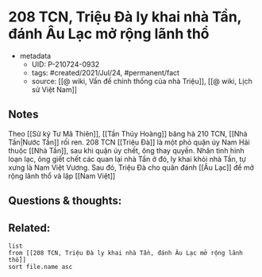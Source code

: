 ---
---

# 208 TCN, Triệu Đà ly khai nhà Tần, đánh Âu Lạc mở rộng lãnh thổ

- metadata
	- UID: P-210724-0932
	- tags: #created/2021/Jul/24, #permanent/fact 
	- source: [[@ wiki, Vấn đề chính thống của nhà Triệu]], [[@ wiki, Lịch sử Việt Nam]]

## Notes
Theo [[Sử ký Tư Mã Thiên]], [[Tần Thủy Hoàng]] băng hà 210 TCN, [[Nhà Tần|Nước Tần]] rối ren. 208 TCN [[Triệu Đà]] là một phó quận úy Nam Hải thuộc [[Nhà Tần]], sau khi quận úy chết, ông thay quyền. Nhân tình hình loạn lạc, ông giết chết các quan lại nhà Tần ở đó, ly khai khỏi nhà Tần, tự xưng là Nam Việt Vương. Sau đó, Triệu Đà cho quân đánh [[Âu Lạc]] để mở rộng lãnh thổ và lập [[Nam Việt]]

## Questions & thoughts:

## Related:
```dataview
list
from [[208 TCN, Triệu Đà ly khai nhà Tần, đánh Âu Lạc mở rộng lãnh thổ]]
sort file.name asc
```
